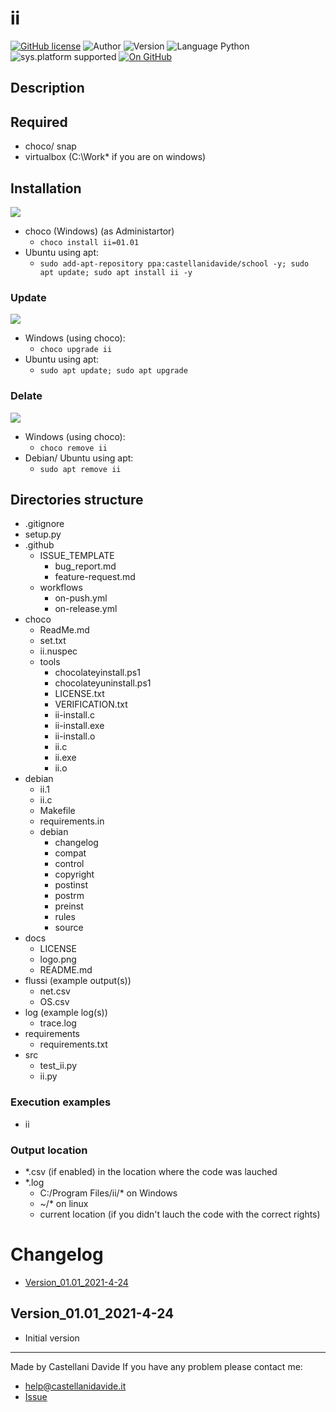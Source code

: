 ﻿# ii
[![GitHub license](https://img.shields.io/badge/license-GNU-green?style=flat)](https://github.com/CastellaniDavide/cpp-ii/blob/master/LICENSE) ![Author](https://img.shields.io/badge/author-Castellani%20Davide-green?style=flat) ![Version](https://img.shields.io/badge/version-v01.02-blue?style=flat) ![Language Python](https://img.shields.io/badge/language-Python-yellowgreen?style=flat) ![sys.platform supported](https://img.shields.io/badge/OS%20platform%20supported-All-blue?style=flat) [![On GitHub](https://img.shields.io/badge/on%20GitHub-True-green?style=flat&logo=github)](https://github.com/CastellaniDavide/ii) 

## Description


## Required
 - choco/ snap
 - virtualbox (C:\Work\* if you are on windows)

## Installation
![](https://dctacademy.com/wp-content/uploads/2016/12/install.jpeg)
 - choco (Windows) (as Administartor)
   - ```choco install ii=01.01```
 - Ubuntu using apt:
    - ```sudo add-apt-repository ppa:castellanidavide/school -y; sudo apt update; sudo apt install ii -y```

### Update
![](https://images.idgesg.net/images/article/2020/07/software_update_by_gocmen_gettyimages-1146311500_2400x1600-100852481-large.jpg)
  - Windows (using choco):
    - ```choco upgrade ii```
  - Ubuntu using apt:
    - ```sudo apt update; sudo apt upgrade```

### Delate
![](http://cdn.onlinewebfonts.com/svg/img_105952.png)
  - Windows (using choco):
    - ```choco remove ii```
  - Debian/ Ubuntu using apt:
    - ```sudo apt remove ii```

## Directories structure
 - .gitignore
 - setup.py
 - .github
   - ISSUE_TEMPLATE
     - bug_report.md
     - feature-request.md
   - workflows
     - on-push.yml
     - on-release.yml
 - choco
   - ReadMe.md
   - set.txt
   - ii.nuspec
   - tools
     - chocolateyinstall.ps1
     - chocolateyuninstall.ps1
     - LICENSE.txt
     - VERIFICATION.txt
     - ii-install.c
     - ii-install.exe
     - ii-install.o
     - ii.c
     - ii.exe
     - ii.o
 - debian
   - ii.1
   - ii.c
   - Makefile
   - requirements.in
   - debian
     - changelog
     - compat
     - control
     - copyright
     - postinst
     - postrm
     - preinst
     - rules
     - source
 - docs
   - LICENSE
   - logo.png
   - README.md
 - flussi (example output(s))
   - net.csv
   - OS.csv
 - log (example log(s))
   - trace.log
 - requirements
   - requirements.txt
 - src
   - test_ii.py
   - ii.py
   
### Execution examples  
 - ii
   
### Output location
 - *.csv (if enabled) in the location where the code was lauched
 - *.log
   - C:/Program Files/ii/* on Windows
   - ~/* on linux
   - current location (if you didn't lauch the code with the correct rights)

# Changelog
 - [Version_01.01_2021-4-24](#Version_0101_2021-4-24)

## Version_01.01_2021-4-24
 - Initial version

---
Made by Castellani Davide 
If you have any problem please contact me:
- help@castellanidavide.it
- [Issue](https://github.com/CastellaniDavide/ii/issues)
